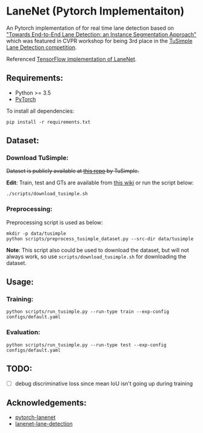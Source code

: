 # LaneNet (Pytorch Implementaiton)

An Pytorch implementation of for real time lane detection based on ["Towards End-to-End Lane Detection: an Instance Segmentation Approach"](https://arxiv.org/pdf/1802.05591.pdf) which was featured in CVPR workshop for being 3rd place in the [TuSimple Lane Detection competition](http://benchmark.tusimple.ai/#/).

Referenced [TensorFlow implementation of LaneNet](https://github.com/MaybeShewill-CV/lanenet-lane-detection).

## Requirements:

- Python >= 3.5
- [PyTorch](https://pytorch.org/)

To install all dependencies:

```
pip install -r requirements.txt
```

## Dataset:

### Download TuSimple:

~~Dataset is publicly available at [this repo](https://github.com/TuSimple/tusimple-benchmark/tree/master/doc/lane_detection) by TuSimple.~~

__Edit__: Train, test and GTs are available from [this wiki](https://github.com/TuSimple/tusimple-benchmark/wiki) or run the script below:
```
./scripts/download_tusimple.sh
```

### Preprocessing:

Preprocessing script is used as below:
```
mkdir -p data/tusimple
python scripts/preprocess_tusimple_dataset.py --src-dir data/tusimple
```

__Note__: This script also could be used to download the dataset, but will not always work, so use `scripts/download_tusimple.sh` for downloading the dataset.

## Usage:

### Training:

```
python scripts/run_tusimple.py --run-type train --exp-config configs/default.yaml
```

### Evaluation:

```
python scripts/run_tusimple.py --run-type test --exp-config configs/default.yaml
```

## TODO:

- [ ] debug discriminative loss since mean IoU isn't going up during training


## Acknowledgements:

- [pytorch-lanenet](https://github.com/klintan/pytorch-lanenet)
- [lanenet-lane-detection](https://github.com/MaybeShewill-CV/lanenet-lane-detection)
